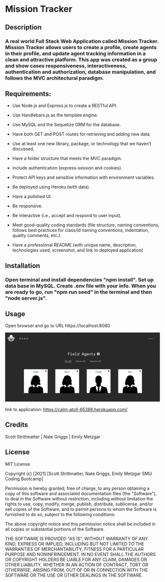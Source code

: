 # Mission Tracker

## Description
  
### A real world Full Stack Web Application called Mission Tracker. Mission Tracker allows users to create a profile, create agents in their profile, and update agent tracking information in a clean and attractive platform. This app was created as a group and show cases responsiveness, interactiveness, authentication and authorization, database manipulation,  and follows the MVC architectural paradigm.   

## Requirements: 

- Use Node.js and Express.js to create a RESTful API.

- Use Handlebars.js as the template engine.

- Use MySQL and the Sequelize ORM for the database.

- Have both GET and POST routes for retrieving and adding new data.

- Use at least one new library, package, or technology that we haven’t discussed.

- Have a folder structure that meets the MVC paradigm.

- Include authentication (express-session and cookies).

- Protect API keys and sensitive information with environment variables.

- Be deployed using Heroku (with data).

- Have a polished UI.

- Be responsive.

- Be interactive (i.e., accept and respond to user input).

- Meet good-quality coding standards (file structure, naming conventions, follows best practices for class/id naming conventions, indentation, quality comments, etc.).

- Have a professional README (with unique name, description, technologies used, screenshot, and link to deployed application)

## Installation

### Open terminal and install dependencies "npm install". Set up data base in MySQL. Create .env file with your info. When you are ready to go, run "npm run seed" in the terminal and then "node server.js".

## Usage

Open browser and go to URL https://localhost:8080

![A screenshot of the application](./public/images/missiontracker.png)

link to application: https://calm-atoll-65386.herokuapp.com/

## Credits

Scott Strittmatter | Nate Griggs | Emily Metzgar  

## License

MIT License

Copyright (c) [2021] [Scott Strittmatter, Nate Griggs, Emily Metzgar SMU Coding Bootcamp]

Permission is hereby granted, free of charge, to any person obtaining a copy
of this software and associated documentation files (the "Software"), to deal
in the Software without restriction, including without limitation the rights
to use, copy, modify, merge, publish, distribute, sublicense, and/or sell
copies of the Software, and to permit persons to whom the Software is
furnished to do so, subject to the following conditions:

The above copyright notice and this permission notice shall be included in all
copies or substantial portions of the Software.

THE SOFTWARE IS PROVIDED "AS IS", WITHOUT WARRANTY OF ANY KIND, EXPRESS OR
IMPLIED, INCLUDING BUT NOT LIMITED TO THE WARRANTIES OF MERCHANTABILITY,
FITNESS FOR A PARTICULAR PURPOSE AND NONINFRINGEMENT. IN NO EVENT SHALL THE
AUTHORS OR COPYRIGHT HOLDERS BE LIABLE FOR ANY CLAIM, DAMAGES OR OTHER
LIABILITY, WHETHER IN AN ACTION OF CONTRACT, TORT OR OTHERWISE, ARISING FROM,
OUT OF OR IN CONNECTION WITH THE SOFTWARE OR THE USE OR OTHER DEALINGS IN THE
SOFTWARE.

